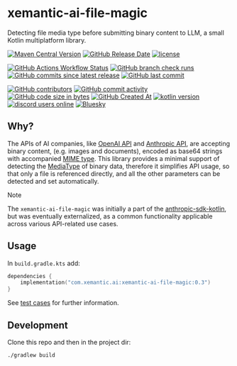 # xemantic-ai-file-magic
Detecting file media type before submitting binary content to LLM, a small Kotlin multiplatform library.

[<img alt="Maven Central Version" src="https://img.shields.io/maven-central/v/com.xemantic.ai/xemantic-ai-file-magic">](https://central.sonatype.com/artifact/com.xemantic.ai/xemantic-ai-file-magic)
[<img alt="GitHub Release Date" src="https://img.shields.io/github/release-date/xemantic/xemantic-ai-file-magic">](https://github.com/xemantic/xemantic-ai-file-magic/releases)
[<img alt="license" src="https://img.shields.io/github/license/xemantic/xemantic-ai-file-magic?color=blue">](https://github.com/xemantic/xemantic-ai-file-magic/blob/main/LICENSE)

[<img alt="GitHub Actions Workflow Status" src="https://img.shields.io/github/actions/workflow/status/xemantic/xemantic-ai-file-magic/build-main.yml">](https://github.com/xemantic/xemantic-ai-file-magic/actions/workflows/build-main.yml)
[<img alt="GitHub branch check runs" src="https://img.shields.io/github/check-runs/xemantic/xemantic-ai-file-magic/main">](https://github.com/xemantic/xemantic-ai-file-magic/actions/workflows/build-main.yml)
[<img alt="GitHub commits since latest release" src="https://img.shields.io/github/commits-since/xemantic/xemantic-ai-file-magic/latest">](https://github.com/xemantic/xemantic-ai-file-magic/commits/main/)
[<img alt="GitHub last commit" src="https://img.shields.io/github/last-commit/xemantic/xemantic-ai-file-magic">](https://github.com/xemantic/xemantic-ai-file-magic/commits/main/)

[<img alt="GitHub contributors" src="https://img.shields.io/github/contributors/xemantic/xemantic-ai-file-magic">](https://github.com/xemantic/xemantic-ai-file-magic/graphs/contributors)
[<img alt="GitHub commit activity" src="https://img.shields.io/github/commit-activity/t/xemantic/xemantic-ai-file-magic">](https://github.com/xemantic/xemantic-ai-file-magic/commits/main/)
[<img alt="GitHub code size in bytes" src="https://img.shields.io/github/languages/code-size/xemantic/xemantic-ai-file-magic">]()
[<img alt="GitHub Created At" src="https://img.shields.io/github/created-at/xemantic/xemantic-ai-file-magic">](https://github.com/xemantic/xemantic-ai-file-magic/commits)
[<img alt="kotlin version" src="https://img.shields.io/badge/dynamic/toml?url=https%3A%2F%2Fraw.githubusercontent.com%2Fxemantic%2Fxemantic-ai-file-magic%2Fmain%2Fgradle%2Flibs.versions.toml&query=versions.kotlin&label=kotlin">](https://kotlinlang.org/docs/releases.html)
[<img alt="discord users online" src="https://img.shields.io/discord/811561179280965673">](https://discord.gg/vQktqqN2Vn)
[![Bluesky](https://img.shields.io/badge/Bluesky-0285FF?logo=bluesky&logoColor=fff)](https://bsky.app/profile/xemantic.com)

## Why?

The APIs of AI companies, like [OpenAI API](https://platform.openai.com/docs/api-reference/introduction) and [Anthropic API](https://docs.anthropic.com/en/api/getting-started), are accepting binary content, (e.g. images and documents), encoded as base64 strings with accompanied [MIME type](https://developer.mozilla.org/en-US/docs/Web/HTTP/MIME_types).
This library provides a minimal support of detecting the [MediaType](src/commonMain/kotlin/MediaType.kt) of binary data, therefore it simplifies API usage, so that only a file is referenced directly, and all the other parameters can be detected and set automatically.

> [!NOTE]
>  The `xemantic-ai-file-magic` was initially a part of the [anthropic-sdk-kotlin](https://github.com/xemantic/anthropic-sdk-kotlin), but was eventually externalized, as a common functionality applicable across various API-related use cases.

## Usage

In `build.gradle.kts` add:

```kotlin
dependencies {
    implementation("com.xemantic.ai:xemantic-ai-file-magic:0.3")
}
```

See [test cases](src/commonTest/kotlin) for further information.

## Development

Clone this repo and then in the project dir:

```shell
./gradlew build
```
